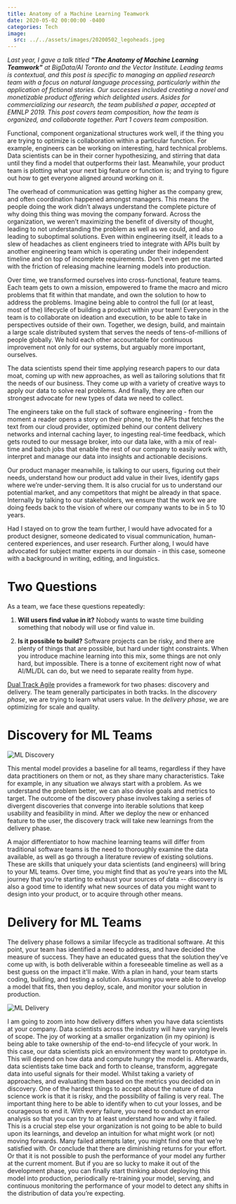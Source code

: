 ```yaml
---
title: Anatomy of a Machine Learning Teamwork
date: 2020-05-02 00:00:00 -0400
categories: Tech
image:
  src: ../../assets/images/20200502_legoheads.jpeg
---
```


_Last year, I gave a talk titled **"The Anatomy of Machine Learning Teamwork"** at BigData/AI Toronto and the Vector Institute.  Leading teams is contextual, and this post is specific to managing an applied research team with a focus on natural language processing, particularly within the application of fictional stories.  Our successes included creating a novel and monetizable product offering which delighted users.  Asides for commercializing our research, the team published a paper, accepted at EMNLP 2019.  This post covers team composition, how the team is organized, and collaborate together. Part 1 covers team composition._

Functional, component organizational structures work well, if the thing you are trying to optimize is collaboration within a particular function.  For example, engineers can be working on interesting, hard technical problems.  Data scientists can be in their corner hypothesizing, and stirring that data until they find a model that outperforms their last.  Meanwhile, your product team is plotting what your next big feature or function is; and trying to figure out how to get everyone aligned around working on it.

The overhead of communication was getting higher as the company grew, and often coordination happened amongst managers.  This means the people doing the work didn’t always understand the complete picture of why doing this thing was moving the company forward.  Across the organization, we weren’t maximizing the benefit of diversity of thought, leading to not understanding the problem as well as we could, and also leading to suboptimal solutions.  Even within engineering itself, it leads to a slew of headaches as client engineers tried to integrate with APIs built by another engineering team which is operating under their independent timeline and on top of incomplete requirements.  Don’t even get me started with the friction of releasing machine learning models into production.

Over time, we transformed ourselves into cross-functional, feature teams.  Each team gets to own a mission, empowered to frame the macro and micro problems that fit within that mandate, and own the solution to how to address the problems.  Imagine being able to control the full (or at least, most of the) lifecycle of building a product within your team!  Everyone in the team is to collaborate on ideation and execution, to be able to take in perspectives outside of their own.  Together, we design, build, and maintain a large scale distributed system that serves the needs of tens-of-millions of people globally.  We hold each other accountable for continuous improvement not only for our systems, but arguably more important, ourselves.

The data scientists spend their time applying research papers to our data moat, coming up with new approaches, as well as tailoring solutions that fit the needs of our business.  They come up with a variety of creative ways to apply our data to solve real problems.  And finally, they are often our strongest advocate for new types of data we need to collect.

The engineers take on the full stack of software engineering - from the moment a reader opens a story on their phone, to the APIs that fetches the text from our cloud provider, optimized behind our content delivery networks and internal caching layer, to ingesting real-time feedback, which gets routed to our message broker, into our data lake, with a mix of real-time and batch jobs that enable the rest of our company to easily work with, interpret and manage our data into insights and actionable decisions.

Our product manager meanwhile, is talking to our users, figuring out their needs, understand how our product add value in their lives, identify gaps where we’re under-serving them.  It is also crucial for us to understand our potential market, and any competitors that might be already in that space.  Internally by talking to our stakeholders, we ensure that the work we are doing feeds back to the vision of where our company wants to be in 5 to 10 years.

Had I stayed on to grow the team further, I would have advocated for a product designer, someone dedicated to visual communication, human-centered experiences, and user research.  Further along, I would have advocated for subject matter experts in our domain - in this case, someone with a background in writing, editing, and linguistics.

# Two Questions 

As a team, we face these questions repeatedly:

1. **Will users find value in it?**  Nobody wants to waste time building something that nobody will use or find value in.

1. **Is it possible to build?**  Software projects can be risky, and there are plenty of things that are possible, but hard under tight constraints.  When you introduce machine learning into this mix, some things are not only hard, but impossible.  There is a tonne of excitement right now of what AI/ML/DL can do, but we need to separate reality from hype.

[Dual Track Agile](https://www.mindtheproduct.com/dual-track-agile-messy-leads-innovation/) provides a framework for two phases: discovery and delivery.  The team generally participates in both tracks.  In the _discovery phase_, we are trying to learn what users value.  In the _delivery phase_, we are optimizing for scale and quality.

# Discovery for ML Teams

![ML Discovery](../../assets/images/20200503_ml_discovery.png)

This mental model provides a baseline for all teams, regardless if they have data practitioners on them or not, as they share many characteristics.  Take for example, in any situation we always start with a problem.  As we understand the problem better, we can also devise goals and metrics to target.  The outcome of the discovery phase involves taking a series of divergent discoveries that converge into iterable solutions that keep usability and feasibility in mind.  After we deploy the new or enhanced feature to the user, the discovery track will take new learnings from the delivery phase.

A major differentiator to how machine learning teams will differ from traditional software teams is the need to thoroughly examine the data available, as well as go through a literature review of existing solutions.  These are skills that uniquely your data scientists (and engineers) will bring to your ML teams.  Over time, you might find that as you’re years into the ML journey that you’re starting to exhaust your sources of data -- discovery is also a good time to identify what new sources of data you might want to design into your product, or to acquire through other means.

# Delivery for ML Teams

The delivery phase follows a similar lifecycle as traditional software.  At this point, your team has identified a need to address, and have decided the measure of success.  They have an educated guess that the solution they’ve come up with, is both deliverable within a foreseeable timeline as well as a best guess on the impact it'll make.  With a plan in hand, your team starts coding, building, and testing a solution.  Assuming you were able to develop a model that fits, then you deploy, scale, and monitor your solution in production.

![ML Delivery](../../assets/images/20200503_ml_delivery.png)

I am going to zoom into how delivery differs when you have data scientists at your company.  Data scientists across the industry will have varying levels of scope.  The joy of working at a smaller organization (in my opinion) is being able to take ownership of the end-to-end lifecycle of your work.  In this case, our data scientists pick an environment they want to prototype in.  This will depend on how data and compute hungry the model is.  Afterwards, data scientists take time back and forth to cleanse, transform, aggregate data into useful signals for their model.  Whilst taking a variety of approaches, and evaluating them based on the metrics you decided on in discovery.  One of the hardest things to accept about the nature of data science work is that it is risky, and the possibility of failing is very real.  The important thing here to be able to identify when to cut your losses, and be courageous to end it.  With every failure, you need to conduct an error analysis so that you can try to at least understand how and why it failed.  This is a crucial step else your organization is not going to be able to build upon its learnings, and develop an intuition for what might work (or not) moving forwards.  Many failed attempts later, you might find one that we’re satisfied with.  Or conclude that there are diminishing returns for your effort.  Or that it is not possible to push the performance of your model any further at the current moment.  But if you are so lucky to make it out of the development phase, you can finally start thinking about deploying this model into production, periodically re-training your model, serving, and continuous monitoring the performance of your model to detect any shifts in the distribution of data you’re expecting.

